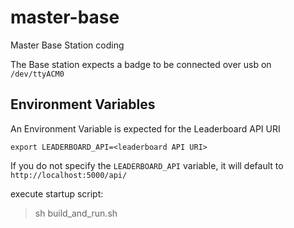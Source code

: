 # master-base
Master Base Station coding

The Base station expects a badge to be connected over usb on `/dev/ttyACM0`

## Environment Variables
An Environment Variable is expected for the Leaderboard API URI
```
export LEADERBOARD_API=<leaderboard API URI>
```

If you do not specify the `LEADERBOARD_API` variable, it will default to `http://localhost:5000/api/` 

execute startup script:
> sh build_and_run.sh